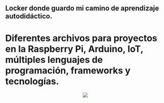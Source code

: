 
## Locker donde guardo mi camino de aprendizaje autodidáctico.
# Diferentes archivos para proyectos en la Raspberry Pi, Arduino, IoT, múltiples lenguajes de programación, frameworks y tecnologías.

<div style="text-align:center"><img src="https://programandoconro.files.wordpress.com/2019/08/dsc8846.jpg" /></div>
